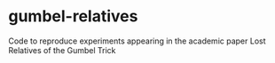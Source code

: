 # gumbel-relatives
Code to reproduce experiments appearing in the academic paper Lost Relatives of the Gumbel Trick
